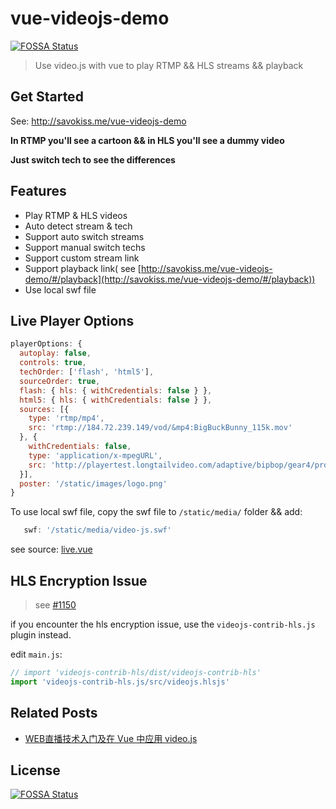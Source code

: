 # vue-videojs-demo
[![FOSSA Status](https://app.fossa.io/api/projects/git%2Bgithub.com%2Fsavokiss%2Fvue-videojs-demo.svg?type=shield)](https://app.fossa.io/projects/git%2Bgithub.com%2Fsavokiss%2Fvue-videojs-demo?ref=badge_shield)


> Use video.js with vue to play RTMP && HLS streams && playback

## Get Started

See: http://savokiss.me/vue-videojs-demo

**In RTMP you'll see a cartoon && in HLS you'll see a dummy video**

**Just switch tech to see the differences**

## Features
- Play RTMP & HLS videos
- Auto detect stream & tech
- Support auto switch streams
- Support manual switch techs
- Support custom stream link
- Support playback link( see [http://savokiss.me/vue-videojs-demo/#/playback](http://savokiss.me/vue-videojs-demo/#/playback))
- Use local swf file

## Live Player Options
```javascript
playerOptions: {
  autoplay: false,
  controls: true,
  techOrder: ['flash', 'html5'],
  sourceOrder: true,
  flash: { hls: { withCredentials: false } },
  html5: { hls: { withCredentials: false } },
  sources: [{
    type: 'rtmp/mp4',
    src: 'rtmp://184.72.239.149/vod/&mp4:BigBuckBunny_115k.mov'
  }, {
    withCredentials: false,
    type: 'application/x-mpegURL',
    src: 'http://playertest.longtailvideo.com/adaptive/bipbop/gear4/prog_index.m3u8'
  }],
  poster: '/static/images/logo.png'
}
```

To use local swf file, copy the swf file to `/static/media/` folder && add:
```javascript
   swf: '/static/media/video-js.swf'
```

see source: [live.vue](https://github.com/savokiss/vue-videojs-demo/blob/master/src/views/live.vue)

## HLS Encryption Issue
> see [#1150](https://github.com/videojs/videojs-contrib-hls/issues/1150)

if you encounter the hls encryption issue, use the `videojs-contrib-hls.js` plugin instead.

edit `main.js`:
```javascript
// import 'videojs-contrib-hls/dist/videojs-contrib-hls'
import 'videojs-contrib-hls.js/src/videojs.hlsjs'
```

## Related Posts
- [WEB直播技术入门及在 Vue 中应用 video.js](https://savokiss.com/tech/web-live-tech-with-vue.html)

## License
[![FOSSA Status](https://app.fossa.io/api/projects/git%2Bgithub.com%2Fsavokiss%2Fvue-videojs-demo.svg?type=large)](https://app.fossa.io/projects/git%2Bgithub.com%2Fsavokiss%2Fvue-videojs-demo?ref=badge_large)


